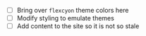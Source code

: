 
- [ ] Bring over `flexcyon` theme colors here
- [ ] Modify styling to emulate themes
- [ ] Add content to the site so it is not so stale

